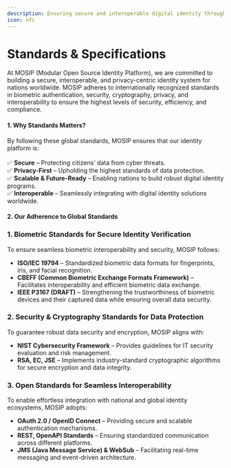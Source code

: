 ```yaml
---
description: Ensuring secure and interoperable digital identity through global standards.
icon: nfc
---
```


# Standards & Specifications

At MOSIP (Modular Open Source Identity Platform), we are committed to building a secure, interoperable, and privacy-centric identity system for nations worldwide. MOSIP adheres to internationally recognized standards in biometric authentication, security, cryptography, privacy, and interoperability to ensure the highest levels of security, efficiency, and compliance.

#### **1. Why Standards Matters?** <a href="#id-1.-why-standard-matters" id="id-1.-why-standard-matters"></a>

By following these global standards, MOSIP ensures that our identity platform is:\
\
✅ **Secure** – Protecting citizens’ data from cyber threats.\
✅ **Privacy-First** – Upholding the highest standards of data protection.\
✅ **Scalable & Future-Ready** – Enabling nations to build robust digital identity programs.\
✅ **Interoperable** – Seamlessly integrating with digital identity solutions worldwide.

#### **2. Our Adherence to Global Standards** <a href="#id-2.-our-adherence-to-global-standards" id="id-2.-our-adherence-to-global-standards"></a>

### **1. Biometric Standards for Secure Identity Verification** <a href="#id-1.-biometric-standards-for-secure-identity-verification" id="id-1.-biometric-standards-for-secure-identity-verification"></a>

To ensure seamless biometric interoperability and security, MOSIP follows:

* **ISO/IEC 19794** – Standardized biometric data formats for fingerprints, iris, and facial recognition.
* **CBEFF (Common Biometric Exchange Formats Framework)** – Facilitates interoperability and efficient biometric data exchange.
* **IEEE P3167 (DRAFT)** – Strengthening the trustworthiness of biometric devices and their captured data while ensuring overall data security.

### **2. Security & Cryptography Standards for Data Protection** <a href="#id-2.-security-and-cryptography-standards-for-data-protection" id="id-2.-security-and-cryptography-standards-for-data-protection"></a>

To guarantee robust data security and encryption, MOSIP aligns with:

* **NIST Cybersecurity Framework** – Provides guidelines for IT security evaluation and risk management.
* **RSA, EC, JSE** – Implements industry-standard cryptographic algorithms for secure encryption and data integrity.

### **3. Open Standards for Seamless Interoperability** <a href="#id-3.-open-standards-for-seamless-interoperability" id="id-3.-open-standards-for-seamless-interoperability"></a>

To enable effortless integration with national and global identity ecosystems, MOSIP adopts:

* **OAuth 2.0 / OpenID Connect** – Providing secure and scalable authentication mechanisms.
* **REST, OpenAPI Standards** – Ensuring standardized communication across different platforms.
* **JMS (Java Message Service) & WebSub** – Facilitating real-time messaging and event-driven architecture.
